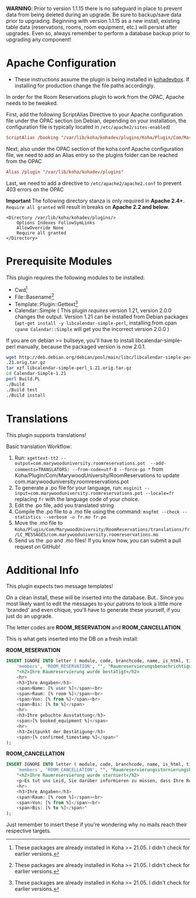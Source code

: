**WARNING**: Prior to version 1.1.15 there is no safeguard in place to prevent data from being deleted during an upgrade. Be sure to backup/save data prior to upgrading. Beginning with version 1.1.15 as a new install, existing table data (reservations, rooms, room equipment, etc.) will persist after upgrades. Even so, always remember to perform a database backup prior to upgrading any component!

# Apache Configuration

- These instructions assume the plugin is being installed in [kohadevbox](https://github.com/digibib/kohadevbox). If installing for production change the file paths accordingly.

In order for the Room Reservations plugin to work from the OPAC, Apache needs to be tweaked.

First, add the following ScriptAlias Directive to your Apache configuration file under the OPAC section (on Debian, depending on your installation, the configuration file is typically located in `/etc/apache2/sites-enabled`)

```conf
ScriptAlias /booking "/var/lib/koha/kohadev/plugins/Koha/Plugin/Com/MarywoodUniversity/RoomReservations/opac/calendar.pl"
```

Next, also under the OPAC section of the koha.conf Apache configuration file, we need to add an Alias entry so the plugins folder can be reached from the OPAC

```conf
Alias /plugin "/var/lib/koha/kohadev/plugins"
```

Last, we need to add a directive to `/etc/apache2/apache2.conf` to prevent 403 errors on the OPAC

**Important**
The following directory stanza is only required in **Apache 2.4+**. `Require all granted` will result in breaks on **Apache 2.2 and below**.

    <Directory /var/lib/koha/kohadev/plugins/>
        Options Indexes FollowSymLinks
        AllowOverride None
        Require all granted
    </Directory>

# Prerequisite Modules

This plugin requires the following modules to be installed:

- Cwd[^1]
- File::Basename[^1]
- Template::Plugin::Gettext[^1]
- Calendar::Simple ( This plugin _requires_ version 1.21, version 2.0.0 changes the output. Version 1.21 can be installed from Debian packages (`apt-get install -y libcalendar-simple-perl`, installing from cpan `cpanm Calendar::Simple` will get you the incorrect version 2.0.0 )

If you are on debian >= bullseye, you'll have to install libcalendar-simple-perl manually, because the packaged version is now 2.0.1.

```bash
wget http://deb.debian.org/debian/pool/main/libc/libcalendar-simple-perl/libcalendar-simple-perl_1
.21.orig.tar.gz
tar xzf libcalendar-simple-perl_1.21.orig.tar.gz
cd Calendar-Simple-1.21
perl Build.PL
./Build
./Build test
./Build install
```

[^1]: These packages are already installed in Koha >= 21.05. I didn't check for earlier versions.

# Translations

This plugin supports translations!

Basic translation Workflow:

1. Run: `xgettext-tt2 --output=com.marywooduniversity.roomreservations.pot  --add-comments=TRANSLATORS: --from-code=utf-8 --force-po *`
   from Koha/Plugin/Com/MarywoodUniversity/RoomReservations to update com.marywooduniversity.roomreservations.pot
2. To generate a .po file for your language, run: `msginit --input=com.marywooduniversity.roomreservations.pot --locale=fr` replacing `fr` with the language code of your choice.
3. Edit the .po file, add you translated string
4. Compile the .po file to a .mo file using the command: `msgfmt --check --statistics --verbose -o fr.mo fr.po`
5. Move the .mo file to `Koha/Plugin/Com/MarywoodUniversity/RoomReservations/translations/fr/LC_MESSAGES/com.marywooduniversity.roomreservations.mo`
6. Send us the .po and .mo files! If you know how, you can submit a pull request on GitHub!

# Additional Info

This plugin expects two message templates!

On a clean install, these will be inserted into the database. But.. Since you most likely want to edit the messages to your patrons to look a little more 'branded' and even chique, you'll have to generate these yourself, if you just do an upgrade.

The letter codes are **ROOM_RESERVATION** and **ROOM_CANCELLATION**.

This is what gets inserted into the DB on a fresh install:

**ROOM_RESERVATION**

```sql
INSERT IGNORE INTO letter ( module, code, branchcode, name, is_html, title, message_transport_type, lang, content ) VALUES (
    'members', 'ROOM_RESERVATION', "", "Raumreservierungsbenachrichtigung", 1, "Reservierung eines Raumes", "email", "default",
    "<h2>Ihre Raumreservierung wurde bestätigt</h2>
    <hr>
    <h3>Ihre Angaben</h3>
    <span>Name: [% user %]</span><br>
    <span>Raum: [% room %]</span><br>
    <span>Von: [% from %]</span><br>
    <span>Bis: [% to %]</span>
    <hr>
    <h3>Ihre gebuchte Ausstattung</h3>
    <span>[% booked_equipment %]</span>
    <hr>
    <h3>Zeitpunkt der Bestätigung</h3>
    <span>[% confirmed_timestamp %]</span>"
);
```

**ROOM_CANCELLATION**

```sql
INSERT IGNORE INTO letter ( module, code, branchcode, name, is_html, title, message_transport_type, lang, content ) VALUES (
    'members', 'ROOM_CANCELLATION', "", "Raumreservierungsstornierungsbenachrichtigung", 1, "Stornierung der Reservierung eines Raumes", "email", "default",
    "<h2>Ihre Raumreservierung wurde storniert</h2>
    <p>Es tut uns Leid, Sie darüber informieren zu müssen, dass Ihre Reservierung storniert werden musste.</p>
    <hr>
    <h3>Ihre Angaben</h3>
    <span>Raum: [% room %]</span><br>
    <span>Von: [% from %]</span><br>
    <span>Bis: [% to %]</span>"
);
```

Just remember to insert these if you're wondering why no mails reach their respective targets.
